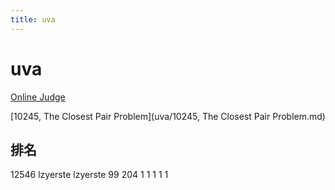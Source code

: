 ```yaml
---
title: uva
---
```


# uva

[Online Judge](https://onlinejudge.org/)

[10245, The Closest Pair Problem](uva/10245, The Closest Pair Problem.md)

## 排名

12546	lzyerste	lzyerste	99	204	1	1	1	1	1